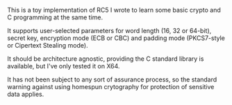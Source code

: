 This is a toy implementation of RC5 I wrote to learn some basic crypto and C programming at the same time. 

It supports user-selected parameters for word length (16, 32 or 64-bit), secret key, encryption mode (ECB or CBC) and padding mode (PKCS7-style or Cipertext Stealing mode). 

It should be architecture agnostic, providing the C standard library is available, but I've only tested it on X64. 

It has not been subject to any sort of assurance process, so the standard warning against using homespun crytography for protection of sensitive data applies.  
